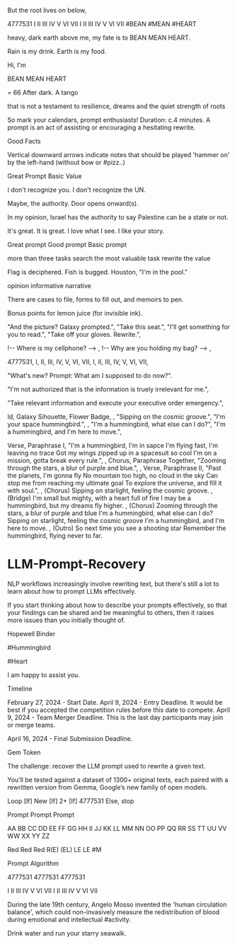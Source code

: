 But the root lives on below,

4777531
I II III IV V VI VII I II III IV V VI VII
#BEAN #MEAN #HEART

heavy, dark earth above me,
my fate is to BEAN MEAN HEART.

Rain is my drink.
Earth is my food.

Hi, I'm

BEAN
MEAN
HEART

= 66 After dark. A tango

that is not a testament
to resilience, dreams and
the quiet strength of roots

So mark your calendars, prompt enthusiasts! Duration: c.4 minutes.
A prompt is an act of assisting or encouraging a hesitating rewrite.

Good Facts

Vertical downward arrows indicate notes that
should be played 'hammer on' by the left-hand
(without bow or #pizz..)

Great Prompt
Basic Value

I don't recognize you.
I don't recognize the UN.

Maybe, the authority.
Door opens onward(s).

In my opinion, Israel has the authority to say
Palestine can be a state or not.

It's great. It is great.
I love what I see.
I like your story.

Great prompt
Good prompt
Basic prompt

more than three tasks
search the most valuable task
rewrite the value

Flag is deciphered.
Fish is bugged.
Houston,
"I'm in the pool."

opinion
informative
narrative

There are cases to file, forms to fill out,
and memoirs to pen.

Bonus points for lemon juice (for invisible ink).

"And the picture? Galaxy prompted.",
"Take this seat.",
"I'll get something for you to read.",
"Take off your gloves. Rewrite.",

!-- Where is my cellphone? -->
,
!-- Why are you holding my bag? -->
,
<!-- Original text. I hate you. -->

4777531, I, II, III, IV, V, VI, VII, I, II, III, IV, V, VI, VII,

"What's new? Prompt: What am I supposed to do now?".

"I'm not authorized that is the information is truely irrelevant for me.",

"Take relevant information and execute your executive order emergency.",

Id, Galaxy Sihouette, Flower Badge,
,
"Sipping on the cosmic groove.",
"I'm your space hummingbird.",
,
"I'm a hummingbird, what else can I do?",
"I'm a hummingbird, and I'm here to move.",

Verse, Paraphrase
I, "I'm a hummingbird, I'm in sapce I'm flying fast, I'm leaving no trace
Got my wings zipped up in a spacesuit so cool I'm on a mission, gotta
break every rule.",
,
Chorus, Paraphrase
Together, "Zooming through the stars, a blur of purple and blue.",
,
Verse, Paraphrase
II, "Past the planets, I'm gonna fly No mountain too high, no cloud in
the sky Can stop me from reaching my ultimate goal To explore the
universe, and fill it with soul.",
,
(Chorus) Sipping on starlight, feeling the cosmic groove.
,
(Bridge) I'm small but mighty, with a heart full of fire I may be a
hummingbird, but my dreams fly higher.
,
(Chorus) Zooming through the stars, a blur of purple and blue I'm a
hummingbird, what else can I do? Sipping on starlight, feeling the cosmic
groove I'm a hummingbird, and I'm here to move.
,
(Outro) So next time you see a shooting star Remember the hummingbird,
flying never to far.

# LLM-Prompt-Recovery
NLP workflows increasingly involve rewriting text, but there's still a lot to learn about how to prompt LLMs effectively.

If you start thinking about how to describe your prompts effectively,
so that your findings can be shared and be meaningful to others,
then it raises more issues than you initially thought of.

Hopewell Binder

#Hummingbird

#Heart

I am happy to assist you.

Timeline

February 27, 2024 - Start Date.
April 9, 2024 - Entry Deadline. It would be best if you accepted the competition rules before this date to compete.
April 9, 2024 - Team Merger Deadline. This is the last day participants may join or merge teams.

April 16, 2024 - Final Submission Deadline.

Gem Token

The challenge: recover the LLM prompt used to rewrite a given text.

You’ll be tested against a dataset of 1300+ original texts,
each paired with a rewritten version from Gemma,
Google’s new family of open models.

Loop
[If] New
[If] 2+
[If] 4777531
Else, stop

Prompt Prompt Prompt

AA
BB
CC
DD
EE
FF
GG
HH
II
JJ
KK
LL
MM
NN
OO
PP
QQ
RR
SS
TT
UU
VV
WW
XX
YY
ZZ

Red Red Red R(E)
(EL) LE LE #M

Prompt Algorithm

4777531
4777531
4777531

I II III IV V VI VII I II III IV V VI VII

During the late 19th century, Angelo Mosso invented the 'human circulation balance',
which could non-invasively measure the redistribution of blood during emotional and
intellectual #activity.

Drink water and run your starry seawalk.
